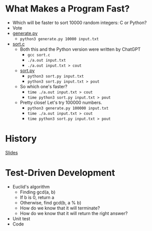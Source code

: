 # What Makes a Program Fast?
* Which will be faster to sort 10000 random integers: C or Python?
* Vote
* [generate.py](../src/generate.py)
  * `python3 generate.py 10000 input.txt`
* [sort.c](../src/sort.c)
  * Both this and the Python version were written by ChatGPT
    * `gcc sort.c`
    * `./a.out input.txt`
    * `./a.out input.txt > cout`
  * [sort.py](../src/sort.py)
    * `python3 sort.py input.txt`
    * `python3 sort.py input.txt > pout`
  * So which one's faster?
    * `time ./a.out input.txt > cout`
    * `time python3 sort.py input.txt > pout`
  * Pretty close! Let's try 100000 numbers.
    * `python3 generate.py 100000 input.txt`
    * `time ./a.out input.txt > cout`
    * `time python3 sort.py input.txt > pout`

# History
[Slides]()

# Test-Driven Development
* Euclid's algorithm
  * Finding gcd(a, b)
  * If b is 0, return a
  * Otherwise, find gcd(b, a % b)
  * How do we know that it will terminate?
  * How do we know that it will return the right answer?
* Unit test
* Code